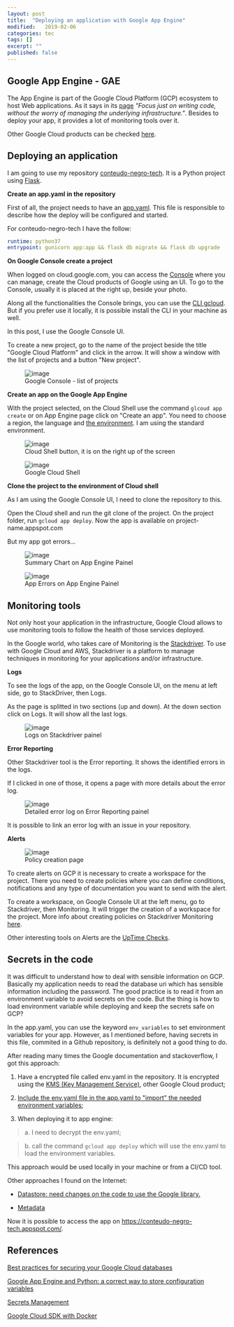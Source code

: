 ```yaml
---
layout: post
title:  "Deploying an application with Google App Engine"
modified:   2019-02-06
categories: tec
tags: [] 
excerpt: ""
published: false
---
```


## Google App Engine - GAE

The App Engine is  part of the Google Cloud Platform (GCP) ecosystem to host Web applications. As it says in its [page](https://cloud.google.com/appengine/) *"Focus just on writing code, without the worry of managing the underlying infrastructure."*. Besides to deploy your app, it provides a lot of monitoring tools over it.

Other Google Cloud products can be checked [here](https://cloud.google.com/products/).

## Deploying an application

I am going to use my repository [conteudo-negro-tech](https://github.com/NegraTec/conteudo-tech-negro). It is a Python project using [Flask](http://flask.pocoo.org/).

**Create an app.yaml in the repository**

First of all, the project needs to have an [app.yaml](https://cloud.google.com/appengine/docs/standard/go/config/appref). This file is responsible to describe how the deploy will be configured and started.

For conteudo-negro-tech I have the follow:

```yaml
runtime: python37
entrypoint: gunicorn app:app && flask db migrate && flask db upgrade
```

**On Google Console create a project**

When logged on cloud.google.com, you can access the [Console](https://cloud.google.com/cloud-console/) where you can manage, create the Cloud products of Google using an UI. To go to the Console, usually it is placed at the right up, beside your photo.

Along all the functionalities the Console brings, you can use the [CLI gcloud](https://cloud.google.com/sdk/gcloud/). But if you prefer use it locally, it is possible install the CLI in your machine as well.

In this post, I use the Google Console UI.

To create a new project, go to the name of the project beside the title "Google Cloud Platform" and click in the arrow. It will show a window with the list of projects and a button "New project".

<figure>
	<img src="/images/google-app-engine/google-console-new-project.png" alt="image">
	<figcaption>Google Console - list of projects</figcaption>
</figure>

**Create an app on the Google App Engine**

With the project selected, on the Cloud Shell use the command `glcoud app create` or on App Engine page click on "Create an app". You need to choose a region, the language and [the environment](https://cloud.google.com/appengine/docs/the-appengine-environments). I am using the standard environment.

<figure>
	<img src="/images/google-app-engine/google-cloud-shell-button.png" alt="image">
	<figcaption>Cloud Shell button, it is on the right up of the screen</figcaption>
</figure>

<figure>
	<img src="/images/google-app-engine/google-shell.png" alt="image">
	<figcaption>Google Cloud Shell</figcaption>
</figure>

**Clone the project to the environment of Cloud shell**

As I am using the Google Console UI, I need to clone the repository to this.

Open the Cloud shell and run the git clone of the project. On the project folder, run `gcloud app deploy`. Now the app is available on project-name.appspot.com

But my app got errors...

<figure>
	<img src="/images/google-app-engine/app-engine-chart-summary.png" alt="image">
	<figcaption>Summary Chart on App Engine Painel</figcaption>
</figure>

<figure>
	<img src="/images/google-app-engine/app-engine-found-errors.png" alt="image">
	<figcaption>App Errors on App Engine Painel</figcaption>
</figure>

## Monitoring tools

Not only host your application in the infrastructure, Google Cloud allows to use monitoring tools to follow the health of those services deployed.

In the Google world, who takes care of Monitoring is the [Stackdriver](https://cloud.google.com/stackdriver/). To use with Google Cloud and AWS, Stackdriver is a platform to manage  techniques in monitoring for your applications and/or infrastructure.

**Logs**

To see the logs of the app, on the Google Console UI, on the menu at left side, go to StackDriver, then Logs.

As the page is splitted in two sections (up and down). At the down section click on Logs. It will show all the last logs.

<figure>
	<img src="/images/google-app-engine/stackdriver-logs.png" alt="image">
	<figcaption>Logs on Stackdriver painel</figcaption>
</figure>


**Error Reporting**

Other Stackdriver tool is the Error reporting. It shows the identified errors in the logs.

If I clicked in one of those, it opens a page with more details about the error log.

<figure>
	<img src="/images/google-app-engine/stackdriver-error-reporting-detail.png" alt="image">
	<figcaption>Detailed error log on Error Reporting painel</figcaption>
</figure>

It is possible to link an error log with an issue in your repository.

**Alerts**

<figure>
	<img src="/images/google-app-engine/stackdriver-policy.png" alt="image">
	<figcaption>Policy creation page</figcaption>
</figure>

To create alerts on GCP it is necessary to create a workspace for the project. There you need to create policies where you can define conditions, notifications and any type of documentation you want to send with the alert.

To create a workspace, on Google Console UI at the left menu, go to Stackdriver, then Monitoring. It will trigger the creation of a workspace for the project. More info about creating policies on Stackdriver Monitoring [here](https://cloud.google.com/monitoring/alerts/ui-conditions-ga).

Other interesting tools on Alerts are the [UpTime Checks](https://cloud.google.com/monitoring/uptime-checks/).

## Secrets in the code

It was difficult to understand how to deal with sensible information on GCP. Basically my application needs to read the database uri which has sensible information including the password. The good practice is to read it from an environment variable to avoid secrets on the code. But the thing is how to load environment variable while deploying and keep the secrets safe on GCP?

In the app.yaml, you can use the keyword `env_variables` to set environment variables for your app. However, as I mentioned before, having secrets in this file, commited in a Github repository, is definitely not a good thing to do.

After reading many times the Google documentation and stackoverflow, I got this approach:

1. Have a encrypted file called env.yaml in the repository. It is encrypted using the [KMS (Key Management Service)](https://cloud.google.com/kms/), other Google Cloud product;

2. [Include the env.yaml file in the app.yaml to "import" the needed environment variables](https://github.com/NegraTec/conteudo-tech-negro/blob/master/app.yaml);

3. When deploying it to app engine:
 
 > a. I need to decrypt the env.yaml;
 
 > b. call the command `gcloud app deploy` which will use the env.yaml to load the environment variables.
 
 This approach would be used locally in your machine or from a CI/CD tool.

Other approaches I found on the Internet:

- [Datastore: need changes on the code to use the Google library.](https://stackoverflow.com/questions/22669528/securely-storing-environment-variables-in-gae-with-app-yaml)

- [Metadata](https://medium.com/google-cloud/google-compute-engine-metadata-service-de9d71ea44e0)

Now it is possible to access the app on https://conteudo-negro-tech.appspot.com/.

## References

[Best practices for securing your Google Cloud databases](https://cloud.google.com/blog/products/gcp/best-practices-for-securing-your-google-cloud-databases)

[Google App Engine and Python: a correct way to store configuration variables](https://www.andreafortuna.org/programming/google-app-engine-and-python-a-correct-way-to-store-configuration-variables/)

[Secrets Management](https://cloud.google.com/kms/docs/secret-management)

[Google Cloud SDK with Docker](https://hub.docker.com/r/google/cloud-sdk)




